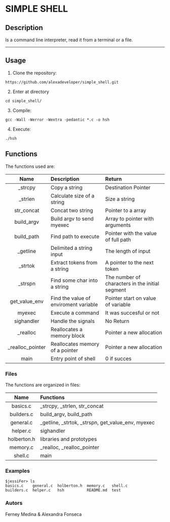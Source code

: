 # SIMPLE SHELL

## Description

Is a command line interpreter, read it from a terminal or a file.

***

## Usage

1. Clone the repository:
```console
https://github.com/alexadeveloper/simple_shell.git
```

2. Enter at directory
```console
cd simple_shell/
```

3. Compile:
```console
gcc -Wall -Werror -Wextra -pedantic *.c -o hsh
```

4. Execute:
```console
./hsh
```

## Functions

The functions used are:

|Name | Description | Return|
|:--: | :-- | :--|
|_strcpy | Copy a string| Destination Pointer|
|_strlen | Calculate size of a string | Size a string|
|str_concat | Concat two string | Pointer to a array|
|build_argv | Build argv to send myexec | Array to pointer with arguments|
|build_path | Find path to execute | Pointer with the value of full path|
|_getline | Delimited a string input | The length of input|
|_strtok | Extract tokens from a string | A pointer to the next token|
|_strspn | Find some char into a string | The number of characters in the initial segment|
|get_value_env | Find the value of enviroment variable | Pointer start on value of variable|
|myexec | Execute a command | It was succesful or not|
|sighandler | Handle the signals | No Return|
|_realloc | Reallocates a memory block | Pointer a new allocation|
|_realloc_pointer | Reallocates memory of a pointer | Pointer a new allocation|
|main | Entry point of shell |  0 if succes|

### Files

The functions are organized in files:

Name | Functions
:--: | :--
basics.c | _strcpy, _strlen, str_concat
builders.c | build_argv, build_path
general.c | _getline, _strtok, _strspn, get_value_env, myexec
helper.c | sighandler
holberton.h | libraries and prototypes
memory.c | _realloc, _realloc_pointer
shell.c | main

### Examples

```console
$jessiFer> ls
basics.c    general.c  holberton.h  memory.c   shell.c
builders.c  helper.c   hsh          README.md  test
```

### Autors

Ferney Medina & Alexandra Fonseca
